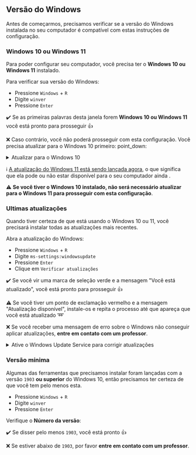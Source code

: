 ## Versão do Windows

Antes de começarmos, precisamos verificar se a versão do Windows instalada no seu computador é compatível com estas instruções de configuração.

### Windows 10 ou Windows 11

Para poder configurar seu computador, você precisa ter o **Windows 10 ou Windows 11** instalado.

Para verificar sua versão do Windows:
- Pressione `Windows` + `R`
- Digite `winver`
- Pressione `Enter`

:heavy_check_mark: Se as primeiras palavras desta janela forem **Windows 10 ou Windows 11** você está pronto para prosseguir :+1:

:x: Caso contrário, você não poderá prosseguir com esta configuração. Você precisa atualizar para o Windows 10 primeiro: point_down:

<details>
   <summary>Atualizar para o Windows 10</summary>

   - Baixe o Windows 10 da [Microsoft](https://www.microsoft.com/software-download/windows10ISO)
   - Instale-o. Deve demorar cerca de uma hora, mas isso depende do seu computador.
   - Quando a instalação terminar, execute os comandos acima :point_up: para verificar se você agora tem o **Windows 10**.
</details>

:information_source: [A atualização do Windows 11 está sendo lançada agora](https://www.microsoft.com/en-us/windows/get-windows-11), o que significa que ela pode ou não estar disponível para o seu computador ainda .

:warning: **Se você tiver o Windows 10 instalado, não será necessário atualizar para o Windows 11 para prosseguir com esta configuração**.

### Ultimas atualizações

Quando tiver certeza de que está usando o Windows 10 ou 11, você precisará instalar todas as atualizações mais recentes.

Abra a atualização do Windows:
- Pressione `Windows` + `R`
- Digite `ms-settings:windowsupdate`
- Pressione `Enter`
- Clique em `Verificar atualizações`

:heavy_check_mark: Se você vir uma marca de seleção verde e a mensagem "Você está atualizado", você está pronto para prosseguir :+1:

:warning: Se você tiver um ponto de exclamação vermelho e a mensagem "Atualização disponível", instale-os e repita o processo até que apareça que você está atualizado :loop:

:x: Se você receber uma mensagem de erro sobre o Windows não conseguir aplicar atualizações, **entre em contato com um professor**.

<details>
   <summary>Ative o Windows Update Service para corrigir atualizações</summary>

   Alguns antivírus e softwares desativam o serviço de atualização de que precisamos, resultando no erro que você vê. Vamos consertar isso!
   - Pressione `Windows` + `R`
   - Digite `services.msc`
   - Pressione `Enter`
   - Clique duas vezes em `Serviço de atualização do Windows`
   - Defina sua `Inicialização` para `Automático`
   - Clique em `Iniciar`
   - Clique em `Ok`
   Então vamos tentar as atualizações novamente!
</details>

### Versão mínima

Algumas das ferramentas que precisamos instalar foram lançadas com a versão `1903` **ou superior** do Windows 10, então precisamos ter certeza de que você tem pelo menos esta.

- Pressione `Windows` + `R`
- Digite `winver`
- Pressione `Enter`

Verifique o **Número da versão**:

:heavy_check_mark: Se disser pelo menos `1903`, você está pronto :+1:

:x: Se estiver abaixo de `1903`, por favor **entre em contato com um professor**.
